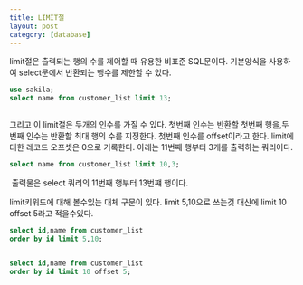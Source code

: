 ```yaml
---
title: LIMIT절
layout: post
category: [database]
---
```


limit절은 출력되는 행의 수를 제어할 때 유용한 비표준 SQL문이다.
기본양식을 사용하여 select문에서 반환되는 행수를 제한할 수 있다.

```sql
use sakila;
select name from customer_list limit 13;
```
<img src="{{ 'assets/images/2023-02-10-1.png' | relative_url }}" alt=""  style="max-width:100%; height:auto;"/>

그리고 이 limit절은 두개의 인수를 가질 수 있다.
첫번째 인수는 반환할 첫번째 행을,두번째 인수는 반환할 최대 행의 수를 지정한다.
첫번째 인수를 offset이라고 한다.
limit에 대한 레코드 오프셋은 0으로 기록한다.
아래는 11번째 행부터 3개를 출력하는 쿼리이다.

```sql
select name from customer_list limit 10,3;
```
<img src="{{ 'assets/images/2023-02-10-2.png' | relative_url }}" alt=""  style="max-width:100%; height:auto;"/>
출력물은 select 쿼리의 11번째 행부터 13번쨰 행이다.

limit키워드에 대해 볼수있는 대체 구문이 있다.
limit 5,10으로 쓰는것 대신에 limit 10 offset 5라고 적을수있다.

```sql
select id,name from customer_list
order by id limit 5,10;
```
<img src="{{ 'assets/images/2023-02-10-3.png' | relative_url }}" alt=""  style="max-width:100%; height:auto;"/>

```sql
select id,name from customer_list
order by id limit 10 offset 5;
```

<img src="{{ 'assets/images/2023-02-10-3.png' | relative_url }}" alt=""  style="max-width:100%; height:auto;"/>